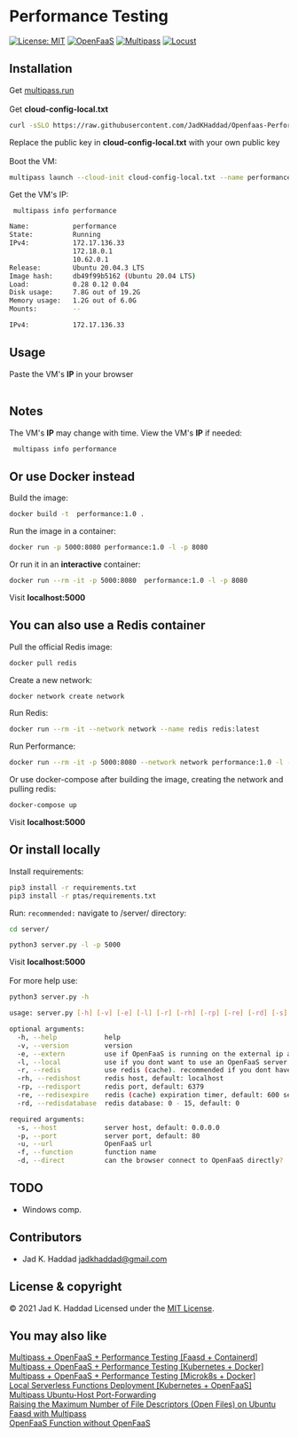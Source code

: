 # Performance Testing
[![License: MIT](https://img.shields.io/badge/License-MIT-yellow.svg)](https://opensource.org/licenses/MIT)
[![OpenFaaS](https://img.shields.io/static/v1?label=OpenFaaS&message=Serverless&color=blue)](https://www.openfaas.com/)
[![Multipass](https://img.shields.io/static/v1?label=Multipass&message=VM&color=orange)](https://multipass.run/)
[![Locust](https://img.shields.io/static/v1?label=Locust&message=Load-Testing&color=green)](https://locust.io/)

## Installation

Get [multipass.run](https://multipass.run)<br /><br />
Get **cloud-config-local.txt**<br />

```sh
curl -sSLO https://raw.githubusercontent.com/JadKHaddad/Openfaas-Performance-Testing-as-a-Service/main/cloud-config-local.txt
```
Replace the public key in **cloud-config-local.txt** with your own public key<br /><br />
Boot the VM:
```sh
multipass launch --cloud-init cloud-config-local.txt --name performance --cpus 2 --mem 2G --disk 10G
```
Get the VM's IP:
```sh
 multipass info performance
```
```sh
Name:           performance
State:          Running
IPv4:           172.17.136.33
                172.18.0.1
                10.62.0.1
Release:        Ubuntu 20.04.3 LTS
Image hash:     db49f99b5162 (Ubuntu 20.04 LTS)
Load:           0.28 0.12 0.04
Disk usage:     7.8G out of 19.2G
Memory usage:   1.2G out of 6.0G
Mounts:         --
```
```sh
IPv4:           172.17.136.33
```

## Usage
Paste the VM's **IP** in your browser<br /><br />

## Notes
The VM's **IP** may change with time. View the VM's **IP** if needed:
```sh
 multipass info performance
```

## Or use Docker instead
Build the image:
```sh
docker build -t  performance:1.0 .
```
Run the image in a container:
```sh
docker run -p 5000:8080 performance:1.0 -l -p 8080
```
Or run it in an **interactive** container:
```sh
docker run --rm -it -p 5000:8080  performance:1.0 -l -p 8080
```
Visit **localhost:5000**

## You can also use a Redis container
Pull the official Redis image:
```sh
docker pull redis
```
Create a new network:
```sh
docker network create network
```
Run Redis:
```sh
docker run --rm -it --network network --name redis redis:latest
```
Run Performance:
```sh
docker run --rm -it -p 5000:8080 --network network performance:1.0 -l -p 8080 -r -rh redis
```
Or use docker-compose after building the image, creating the network and pulling redis:
```sh
docker-compose up
```
Visit **localhost:5000**

## Or install locally
Install requirements:
```sh
pip3 install -r requirements.txt
pip3 install -r ptas/requirements.txt
```
Run: ```recommended:``` navigate to /server/ directory:
```sh
cd server/
```

```sh
python3 server.py -l -p 5000
```
Visit **localhost:5000** <br /> <br />
For more help use:
```sh
python3 server.py -h
```
```sh
usage: server.py [-h] [-v] [-e] [-l] [-r] [-rh] [-rp] [-re] [-rd] [-s] [-p] [-u] [-f] [-d]

optional arguments:
  -h, --help            help
  -v, --version         version
  -e, --extern          use if OpenFaaS is running on the external ip address of your machine
  -l, --local           use if you dont want to use an OpenFaaS server. server will run on 0.0.0.0:80 with no OpenFaaS server
  -r, --redis           use redis (cache). recommended if you dont have SSD
  -rh, --redishost      redis host, default: localhost
  -rp, --redisport      redis port, default: 6379
  -re, --redisexpire    redis (cache) expiration timer, default: 600 seconds
  -rd, --redisdatabase  redis database: 0 - 15, default: 0

required arguments:
  -s, --host            server host, default: 0.0.0.0
  -p, --port            server port, default: 80
  -u, --url             OpenFaaS url
  -f, --function        function name
  -d, --direct          can the browser connect to OpenFaaS directly?
```

## TODO
* Windows comp.

## Contributors
* Jad K. Haddad <jadkhaddad@gmail.com>

## License & copyright
© 2021 Jad K. Haddad
Licensed under the [MIT License](LICENSE).

## You may also like
[Multipass + OpenFaaS + Performance Testing [Faasd + Containerd]](Multipass-OpenFaaS-Performance-Testing-Service.md)<br />
[Multipass + OpenFaaS + Performance Testing [Kubernetes + Docker]](Multipass-OpenFaaS-Performance-Testing-Service-kube.md)<br />
[Multipass + OpenFaaS + Performance Testing [Microk8s + Docker]](Multipass-OpenFaaS-Performance-Testing-Service-k8s.md)<br />
[Local Serverless Functions Deployment [Kubernetes + OpenFaaS]](Local-Serverless-Functions-Deployment-Kubernetes-and-OpenFaas.md)<br />
[Multipass Ubuntu-Host Port-Forwarding](Multipass-Ubuntu-Host-Port-Forwarding.md)<br />
[Raising the Maximum Number of File Descriptors (Open Files) on Ubuntu](Raising-the-Maximum-Number-of-File-Descriptors-(Open-Files)-on-Ubuntu.md)<br />
[Faasd with Multipass](https://github.com/openfaas/faasd/blob/master/docs/MULTIPASS.md)<br />
[OpenFaaS Function without OpenFaaS](https://github.com/openfaas/faasd/blob/master/docs/OpenFaaS-Function-as-a-Docker-Container.md)


